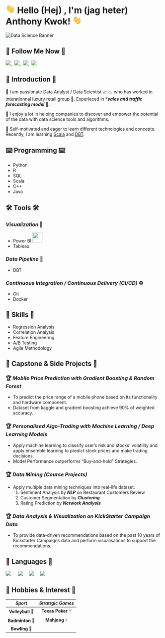 <h1 align="left">
   <img src="https://raw.githubusercontent.com/ABSphreak/ABSphreak/master/gifs/Hi.gif" width="30px">
   Hello (Hej) , I'm (jag heter) Anthony Kwok!  
   <img src="https://raw.githubusercontent.com/ABSphreak/ABSphreak/master/gifs/Hi.gif" width="30px">
</h1>

![Data Science Banner](https://raw.githubusercontent.com/anthonynamnam/anthonynamnam/main/icons/ds-banner/ds-banner.jpg)

## :envelope_with_arrow: Follow Me Now :envelope_with_arrow:
<p align="left"> 
<!--  LinkedIn  -->
<a href="[https://www.linkedin.com/in/anthonykwok073](https://www.linkedin.com/in/anthonykwok073/)">
  <img src="https://img.shields.io/badge/-LinkedIn-0077B5?style=for-the-badge&logo=Linkedin&logoColor=white"/>
</a>
  &nbsp
<!--  Medium  -->
<a href="[https://www.linkedin.com/in/anthonykwok073](https://www.linkedin.com/in/anthonykwok073)">
  <img src="https://img.shields.io/badge/-Medium-000000?style=for-the-badge&logo=Medium&logoColor=white"/>
</a>
  &nbsp
<!--  Kaggle  -->
<a href="[https://www.kaggle.com/anthonynam](https://www.kaggle.com/anthonynam)">
  <img src="https://img.shields.io/badge/-Kaggle-34B7EB?style=for-the-badge&logo=Medium&logoColor=white"/>
</a>
  &nbsp
<!--  Gmail  -->
<a href="mailto:kwokanthony073@gmail.com">
  <img src="https://img.shields.io/badge/-Gmail-c14438?style=for-the-badge&logo=Gmail&logoColor=white&link=mailto:kwokanthony073@gmail.com" />
</a>
</p>

## :zany_face: Introduction :zany_face: 
:high_brightness: I am passionate Data Analyst / Data Scientist :chart_with_upwards_trend: :chart_with_downwards_trend:	 who has worked in interationnal luxury retail group :office:.  Experieced in ****sales and traffic forecasting model*** :mag_right:.

:high_brightness: I enjoy a lot in helping companies to discover and empower the potential of the data with data science tools and algorithms.

:high_brightness: Self-motivated and eager to learn different technologies and concepts. Recently, I am learning [Scala](https://github.com/anthonynamnam/scala-learning) and [DBT](https://github.com/anthonynamnam/hr-data-with-dbt).

## :keyboard: Programming :keyboard:
- Python
- R
- SQL
- Scala
- C++
- Java

## :hammer_and_wrench: Tools :hammer_and_wrench:
### *Visualization* :eyes:
  - Power BI <img height="32" width="32" src="https://cdn.simpleicons.org/simpleicons" />
  - Tableau
### *Data Pipeline* :potable_water:
  - DBT
### *Continuous Integration / Continuous Delivery (CI/CD)* :recycle:
  - Git
  - Docker

## :brain: Skills :brain:
- Regression Analysis
- Correlation Analysis
- Feature Engineering
- A/B Testing
- Agile Methodology

## :open_file_folder: Capstone & Side Projects :open_file_folder:
### :trophy: *Mobile Price Prediction with Gradient Boosting & Random Forest*
- To predict the price range of a mobile phone based on its functionality and hardware component.  
- Dataset from kaggle and gradient boosting achieve 90% of weighted accuracy. 

### :trophy: *Personalised Algo-Trading with Machine Learning / Deep Learning Models* 
- Apply machine learning to classify user’s risk and stocks’ volatility and apply ensemble learning to predict stock prices and make trading decisions.  
- Model Performance outperforms “Buy-and-hold” Strategies.

### :trophy: *Data Mining (Course Projects)*
- Apply multiple data mining techniques into real-life dataset.
  1. Sentiment Analysis by ***NLP*** on Restaurant Customers Review
  2. Customer Segmentation by ***Clustering***
  3. Rating Prediction by ***Network Analysis***

### :trophy: *Data Analysis & Visualization on KickStarter Campaign Data*
- To provide data-driven recommendations based on the past 10 years of Kickstarter Campaigns data and perform visualisations to support the recommendations.




## :speech_balloon: Languages :speech_balloon:
<img src="https://img.shields.io/badge/English-Proficency-blue"/>
&nbsp&nbsp&nbsp&nbsp&nbsp<img src="https://img.shields.io/badge/Cantonese-Proficency-blue"/>&nbsp&nbsp&nbsp&nbsp&nbsp<img src="https://img.shields.io/badge/Mandarin-Proficency-blue"/>&nbsp&nbsp&nbsp&nbsp&nbsp<img src="https://img.shields.io/badge/Swedish-Learning-yellow"/>

## :thought_balloon: Hobbies & Interest :thought_balloon:

| *Sport*                      | *Stratrgic Games*              |
| :---:                        | :---:                           |
|**Volleyball** :volleyball:   | **Texas Poker** :black_joker:   |
|**Badminton** :badminton:     | **Mahjong** :mahjong:           |
|**Bowling** :bowling:         |                                 



<!--
**anthonynamnam/anthonynamnam** is a ✨ _special_ ✨ repository because its `README.md` (this file) appears on your GitHub profile.

Here are some ideas to get you started:

- 🔭 I’m currently working on ...
- 🌱 I’m currently learning ...
- 👯 I’m looking to collaborate on ...
- 🤔 I’m looking for help with ...
- 💬 Ask me about ...
- 📫 How to reach me: ...
- 😄 Pronouns: ...
- ⚡ Fun fact: ...
-->
